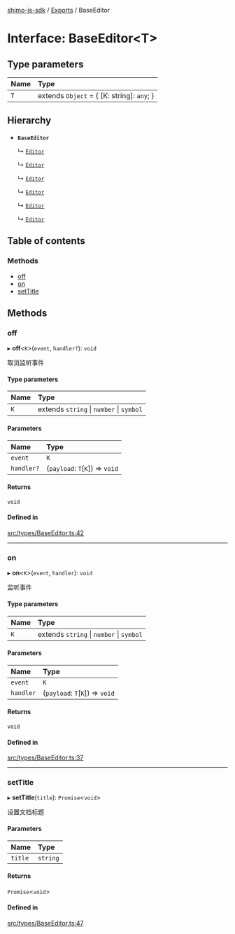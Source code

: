 [shimo-js-sdk](../README.md) / [Exports](../modules.md) / BaseEditor

# Interface: BaseEditor<T\>

## Type parameters

| Name | Type |
| :------ | :------ |
| `T` | extends `Object` = { [K: string]: `any`;  } |

## Hierarchy

- **`BaseEditor`**

  ↳ [`Editor`](DocumentPro.Editor.md)

  ↳ [`Editor`](Document.Editor.md)

  ↳ [`Editor`](Spreadsheet.Editor.md)

  ↳ [`Editor`](Presentation.Editor.md)

  ↳ [`Editor`](Table.Editor.md)

  ↳ [`Editor`](Form.Editor.md)

## Table of contents

### Methods

- [off](BaseEditor.md#off)
- [on](BaseEditor.md#on)
- [setTitle](BaseEditor.md#settitle)

## Methods

### off

▸ **off**<`K`\>(`event`, `handler?`): `void`

取消监听事件

#### Type parameters

| Name | Type |
| :------ | :------ |
| `K` | extends `string` \| `number` \| `symbol` |

#### Parameters

| Name | Type |
| :------ | :------ |
| `event` | `K` |
| `handler?` | (`payload`: `T`[`K`]) => `void` |

#### Returns

`void`

#### Defined in

[src/types/BaseEditor.ts:42](https://github.com/shimohq/shimo-js-sdk/blob/c800ffa/src/types/BaseEditor.ts#L42)

___

### on

▸ **on**<`K`\>(`event`, `handler`): `void`

监听事件

#### Type parameters

| Name | Type |
| :------ | :------ |
| `K` | extends `string` \| `number` \| `symbol` |

#### Parameters

| Name | Type |
| :------ | :------ |
| `event` | `K` |
| `handler` | (`payload`: `T`[`K`]) => `void` |

#### Returns

`void`

#### Defined in

[src/types/BaseEditor.ts:37](https://github.com/shimohq/shimo-js-sdk/blob/c800ffa/src/types/BaseEditor.ts#L37)

___

### setTitle

▸ **setTitle**(`title`): `Promise`<`void`\>

设置文档标题

#### Parameters

| Name | Type |
| :------ | :------ |
| `title` | `string` |

#### Returns

`Promise`<`void`\>

#### Defined in

[src/types/BaseEditor.ts:47](https://github.com/shimohq/shimo-js-sdk/blob/c800ffa/src/types/BaseEditor.ts#L47)
